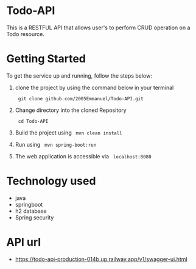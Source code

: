 # Todo-API
This is a RESTFUL API that allows user's to perform CRUD operation on a Todo resource.

# Getting Started
  To get the service up and running, follow the steps below:

   1. clone the project by using the command
      below in your terminal
    
       ```  git clone github.com/2005Emmanuel/Todo-API.git  ```
    
   2. Change directory into the cloned Repository
   
       ```  cd Todo-API  ```
    
   3. Build the project using  ```  mvn clean install  ```

   4. Run using ```  mvn spring-boot:run  ```

   5. The web application is accessible via ```  localhost:8080  ``` 


# Technology used
-  java
-  springboot
-  h2 database
-  Spring security


#  API url
-  https://todo-api-production-014b.up.railway.app/v1/swagger-ui.html
